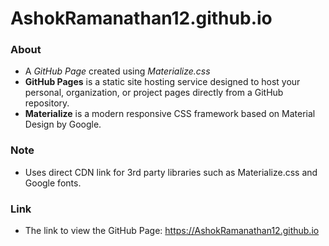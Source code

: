 # AshokRamanathan12.github.io

### About

- A *GitHub Page* created using *Materialize.css*
- **GitHub Pages** is a static site hosting service designed to host your personal, organization, or project pages directly from a GitHub repository.
- **Materialize** is a modern responsive CSS framework based on Material Design by Google.

### Note
- Uses direct CDN link for 3rd party libraries such as Materialize.css and Google fonts.

### Link
- The link to view the GitHub Page: https://AshokRamanathan12.github.io
